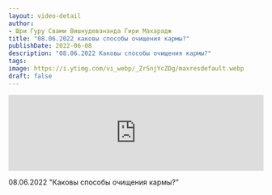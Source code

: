 ```yaml
---
layout: video-detail
author:
- Шри Гуру Свами Вишнудевананда Гири Махарадж
title: "08.06.2022 каковы способы очищения кармы?"
publishDate: 2022-06-08
description: "08.06.2022 Каковы способы очищения кармы?"
tags: 
image: https://i.ytimg.com/vi_webp/_ZrSnjYcZDg/maxresdefault.webp
draft: false
---
```


<iframe width="100%" src="https://www.youtube.com/embed/_ZrSnjYcZDg" frameborder="0" allowfullscreen=""></iframe> 

 08.06.2022 "Каковы способы очищения кармы?"

  

 